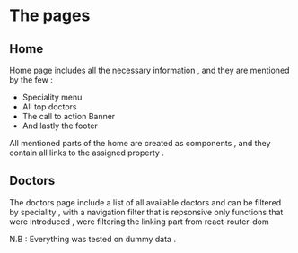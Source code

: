 # The pages 

## Home 

Home page includes all the necessary information , and they are mentioned by the few :

- Speciality menu 
- All top doctors 
- The call to action Banner 
- And lastly the footer 

All mentioned parts of the home are created as components , and they contain 
all links to the assigned property . 

## Doctors 

The doctors page include a list of all available doctors and can be 
filtered by speciality , with a navigation filter that is repsonsive 
only functions that were introduced , were filtering the linking part from react-router-dom 

N.B : Everything was tested on dummy data . 

